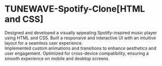 #  TUNEWAVE-Spotify-Clone[HTML and CSS]

Designed and developed a visually appealing Spotify-inspired music player using HTML and CSS.
Built a responsive and interactive UI with an intuitive layout for a seamless user experience.  
Implemented custom animations and transitions to enhance aesthetics and user engagement.
Optimized for cross-device compatibility, ensuring a smooth experience on mobile and desktop screens
